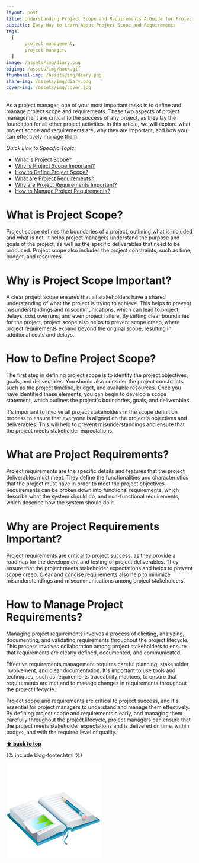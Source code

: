 ```yaml
---
layout: post
title: Understanding Project Scope and Requirements A Guide for Project Managers 
subtitle: Easy Way to Learn About Project Scope and Requirements
tags:
  [
       project management,
       project manager,
  ]
image: /assets/img/diary.png
bigimg: /assets/img/back.gif
thumbnail-img: /assets/img/diary.png
share-img: /assets/img/diary.png
cover-img: /assets/img/cover.jpg
---
```



As a project manager, one of your most important tasks is to define and manage project scope and requirements. These two aspects of project management are critical to the success of any project, as they lay the foundation for all other project activities. In this article, we will explore what project scope and requirements are, why they are important, and how you can effectively manage them.




_Quick Link to Specific Topic:_
- [What is Project Scope?](#what-is-project-scope)
- [Why is Project Scope Important?](#why-is-project-scope-important)
- [How to Define Project Scope?](#how-to-define-project-scope)
- [What are Project Requirements?](#what-are-project-requirements)
- [Why are Project Requirements Important?](#why-are-project-requirements-important)
- [How to Manage Project Requirements?](#how-to-manage-project-requirements)





# What is Project Scope?

Project scope defines the boundaries of a project, outlining what is included and what is not. It helps project managers understand the purpose and goals of the project, as well as the specific deliverables that need to be produced. Project scope also includes the project constraints, such as time, budget, and resources.

# Why is Project Scope Important?

A clear project scope ensures that all stakeholders have a shared understanding of what the project is trying to achieve. This helps to prevent misunderstandings and miscommunications, which can lead to project delays, cost overruns, and even project failure. By setting clear boundaries for the project, project scope also helps to prevent scope creep, where project requirements expand beyond the original scope, resulting in additional costs and delays.

# How to Define Project Scope?

The first step in defining project scope is to identify the project objectives, goals, and deliverables. You should also consider the project constraints, such as the project timeline, budget, and available resources. Once you have identified these elements, you can begin to develop a scope statement, which outlines the project's boundaries, goals, and deliverables.

It's important to involve all project stakeholders in the scope definition process to ensure that everyone is aligned on the project's objectives and deliverables. This will help to prevent misunderstandings and ensure that the project meets stakeholder expectations.

# What are Project Requirements?

Project requirements are the specific details and features that the project deliverables must meet. They define the functionalities and characteristics that the project must have in order to meet the project objectives. Requirements can be broken down into functional requirements, which describe what the system should do, and non-functional requirements, which describe how the system should do it.

# Why are Project Requirements Important?

Project requirements are critical to project success, as they provide a roadmap for the development and testing of project deliverables. They ensure that the project meets stakeholder expectations and helps to prevent scope creep. Clear and concise requirements also help to minimize misunderstandings and miscommunications among project stakeholders.

# How to Manage Project Requirements?

Managing project requirements involves a process of eliciting, analyzing, documenting, and validating requirements throughout the project lifecycle. This process involves collaboration among project stakeholders to ensure that requirements are clearly defined, documented, and communicated.

Effective requirements management requires careful planning, stakeholder involvement, and clear documentation. It's important to use tools and techniques, such as requirements traceability matrices, to ensure that requirements are met and to manage changes in requirements throughout the project lifecycle.

 

Project scope and requirements are critical to project success, and it's essential for project managers to understand and manage them effectively. By defining project scope and requirements clearly, and managing them carefully throughout the project lifecycle, project managers can ensure that the project meets stakeholder expectations and is delivered on time, within budget, and with the required level of quality.

**[⬆ back to top](#what-is-project-scope)**


{% include blog-footer.html %}

![Diary](/assets/img/diary.png "Diary")
